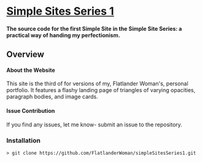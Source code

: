 # [Simple Sites Series 1](http://FlatlanderWoman.github.io/simpleSiteSeries1)
#### The source code for the first Simple Site in the Simple Site Series: a practical way of handing my perfectionism.

## Overview

#### About the Website
This site is the third of for versions of my, Flatlander Woman's, personal portfolio. It features a flashy landing page of triangles of varying opacities, paragraph bodies, and image cards. 

#### Issue Contribution
If you find any issues, let me know- submit an issue to the repository.

### Installation
```
> git clone https://github.com/FlatlanderWoman/simpleSitesSeries1.git
```
